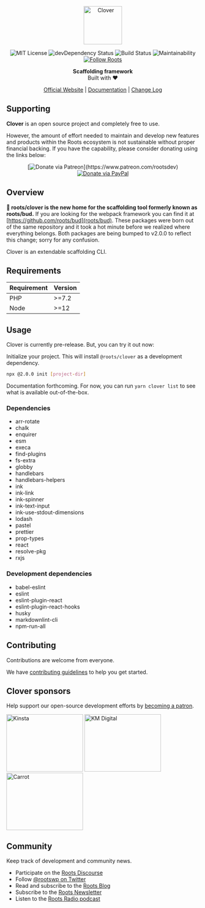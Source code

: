 <p align="center">
  <img alt="Clover" src="https://cdn.roots.io/app/uploads/logo-clover.svg" height="100">
</p>

<p align="center">
  <img alt="MIT License" src="https://img.shields.io/github/license/roots/clover?color=%23525ddc&style=flat-square">
  <img alt="devDependency Status" src="https://img.shields.io/david/dev/roots/clover.svg?style=flat-square">
  <img alt="Build Status" src="https://img.shields.io/circleci/project/github/roots/clover/master.svg?style=flat-square">
  <img alt="Maintainability" src="https://api.codeclimate.com/v1/badges/a7209502e433ea3571b1/maintainability">
  <a href="https://twitter.com/rootswp">
    <img alt="Follow Roots" src="https://img.shields.io/twitter/follow/rootswp.svg?style=flat-square&color=1da1f2" />
  </a>
</p>

<p align="center">
  <strong>Scaffolding framework</strong>
  <br />
  Built with ❤️
</p>

<p align="center">
  <a href="https://roots.io">Official Website</a> | <a href="https://roots.io/docs/clover/master/usage">Documentation</a> | <a href="https://roots.io/docs/clover/master/changes">Change Log</a>
</p>

## Supporting

**Clover** is an open source project and completely free to use.

However, the amount of effort needed to maintain and develop new features and products within the Roots ecosystem is not sustainable without proper financial backing. If you have the capability, please consider donating using the links below:

<div align="center">

[![Donate via Patreon](https://img.shields.io/badge/donate-patreon-orange.svg?style=flat-square&logo=patreon")](https://www.patreon.com/rootsdev) [![Donate via PayPal](https://img.shields.io/badge/donate-paypal-blue.svg?style=flat-square&logo=paypal)](https://www.paypal.me/rootsdev)

</div>

## Overview

**🧳 roots/clover is the new home for the scaffolding tool formerly known as roots/bud.** If you are looking for the webpack framework you can find it at [https://github.com/roots/bud](roots/bud). These packages were born out of the same repository and it took a hot minute before we realized where everything belongs. Both packages are being bumped to v2.0.0 to reflect this change; sorry for any confusion.

Clover is an extendable scaffolding CLI.

## Requirements

| Requirement | Version |
| ----------- | ------- |
| PHP         | >=7.2   |
| Node        | >=12    |

## Usage

Clover is currently pre-release. But, you can try it out now:

Initialize your project. This will install `@roots/clover` as a development dependency.

```sh
npx @2.0.0 init [project-dir]
```

Documentation forthcoming. For now, you can run `yarn clover list` to see what is available out-of-the-box.

### Dependencies

- arr-rotate
- chalk
- enquirer
- esm
- execa
- find-plugins
- fs-extra
- globby
- handlebars
- handlebars-helpers
- ink
- ink-link
- ink-spinner
- ink-text-input
- ink-use-stdout-dimensions
- lodash
- pastel
- prettier
- prop-types
- react
- resolve-pkg
- rxjs

### Development dependencies

- babel-eslint
- eslint
- eslint-plugin-react
- eslint-plugin-react-hooks
- husky
- markdownlint-cli
- npm-run-all

## Contributing

Contributions are welcome from everyone.

We have [contributing guidelines](https://github.com/roots/guidelines/blob/master/CONTRIBUTING.md) to help you get started.

## Clover sponsors

Help support our open-source development efforts by [becoming a patron](https://www.patreon.com/rootsdev).

<a href="https://kinsta.com/?kaid=OFDHAJIXUDIV"><img src="https://cdn.roots.io/app/uploads/kinsta.svg" alt="Kinsta" width="200" height="150"></a>
<a href="https://k-m.com/"><img src="https://cdn.roots.io/app/uploads/km-digital.svg" alt="KM Digital" width="200" height="150"></a>
<a href="https://carrot.com/"><img src="https://cdn.roots.io/app/uploads/carrot.svg" alt="Carrot" width="200" height="150"></a>

## Community

Keep track of development and community news.

- Participate on the [Roots Discourse](https://discourse.roots.io/)
- Follow [@rootswp on Twitter](https://twitter.com/rootswp)
- Read and subscribe to the [Roots Blog](https://roots.io/blog/)
- Subscribe to the [Roots Newsletter](https://roots.io/subscribe/)
- Listen to the [Roots Radio podcast](https://roots.io/podcast/)
